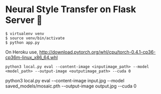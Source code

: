 # Neural Style Transfer on Flask Server 🚀



```
$ virtualenv venv
$ source venv/bin/activate
$ python app.py
```


On Heroku use, http://download.pytorch.org/whl/cpu/torch-0.4.1-cp36-cp36m-linux_x86_64.whl

```
python3 local.py eval --content-image <inputimage_path> --model <model_path> --output-image <outputimage_path> --cuda 0
```

python3 local.py eval --content-image input.jpg --model saved_models/mosaic.pth --output-image output.jpg --cuda 0